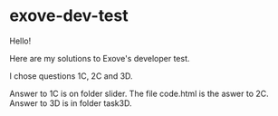 # exove-dev-test
Hello!

Here are my solutions to Exove's developer test.

I chose questions 1C, 2C and 3D.

Answer to 1C is on folder slider.
The file code.html is the aswer to 2C.
Answer to 3D is in folder task3D.
